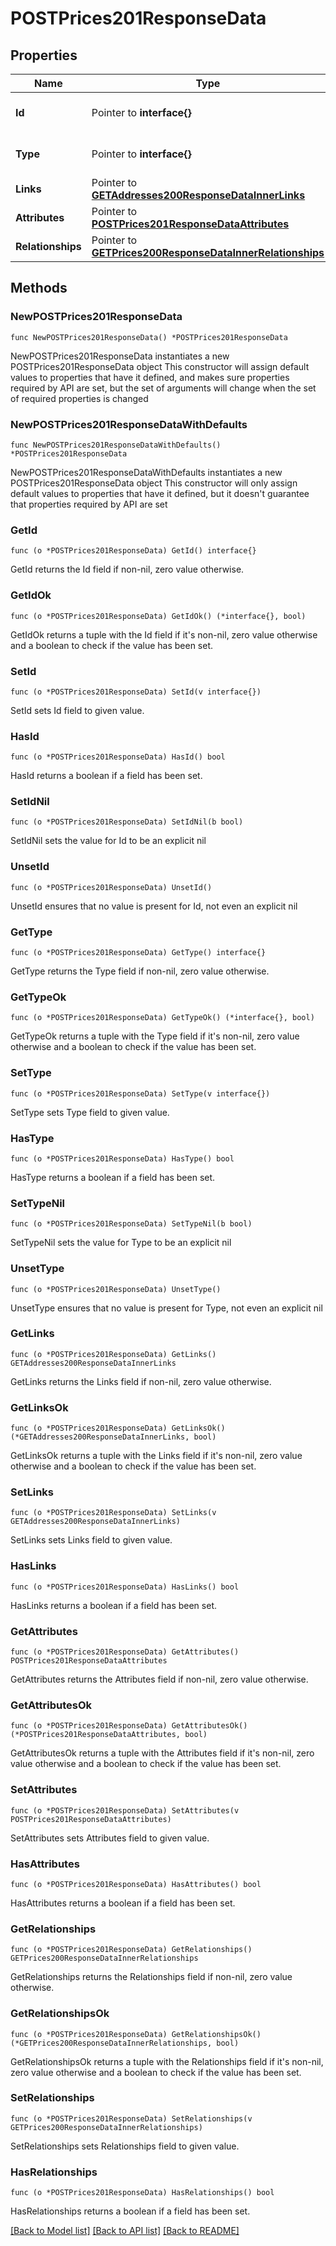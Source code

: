 # POSTPrices201ResponseData

## Properties

Name | Type | Description | Notes
------------ | ------------- | ------------- | -------------
**Id** | Pointer to **interface{}** | The resource&#39;s id | [optional] 
**Type** | Pointer to **interface{}** | The resource&#39;s type | [optional] 
**Links** | Pointer to [**GETAddresses200ResponseDataInnerLinks**](GETAddresses200ResponseDataInnerLinks.md) |  | [optional] 
**Attributes** | Pointer to [**POSTPrices201ResponseDataAttributes**](POSTPrices201ResponseDataAttributes.md) |  | [optional] 
**Relationships** | Pointer to [**GETPrices200ResponseDataInnerRelationships**](GETPrices200ResponseDataInnerRelationships.md) |  | [optional] 

## Methods

### NewPOSTPrices201ResponseData

`func NewPOSTPrices201ResponseData() *POSTPrices201ResponseData`

NewPOSTPrices201ResponseData instantiates a new POSTPrices201ResponseData object
This constructor will assign default values to properties that have it defined,
and makes sure properties required by API are set, but the set of arguments
will change when the set of required properties is changed

### NewPOSTPrices201ResponseDataWithDefaults

`func NewPOSTPrices201ResponseDataWithDefaults() *POSTPrices201ResponseData`

NewPOSTPrices201ResponseDataWithDefaults instantiates a new POSTPrices201ResponseData object
This constructor will only assign default values to properties that have it defined,
but it doesn't guarantee that properties required by API are set

### GetId

`func (o *POSTPrices201ResponseData) GetId() interface{}`

GetId returns the Id field if non-nil, zero value otherwise.

### GetIdOk

`func (o *POSTPrices201ResponseData) GetIdOk() (*interface{}, bool)`

GetIdOk returns a tuple with the Id field if it's non-nil, zero value otherwise
and a boolean to check if the value has been set.

### SetId

`func (o *POSTPrices201ResponseData) SetId(v interface{})`

SetId sets Id field to given value.

### HasId

`func (o *POSTPrices201ResponseData) HasId() bool`

HasId returns a boolean if a field has been set.

### SetIdNil

`func (o *POSTPrices201ResponseData) SetIdNil(b bool)`

 SetIdNil sets the value for Id to be an explicit nil

### UnsetId
`func (o *POSTPrices201ResponseData) UnsetId()`

UnsetId ensures that no value is present for Id, not even an explicit nil
### GetType

`func (o *POSTPrices201ResponseData) GetType() interface{}`

GetType returns the Type field if non-nil, zero value otherwise.

### GetTypeOk

`func (o *POSTPrices201ResponseData) GetTypeOk() (*interface{}, bool)`

GetTypeOk returns a tuple with the Type field if it's non-nil, zero value otherwise
and a boolean to check if the value has been set.

### SetType

`func (o *POSTPrices201ResponseData) SetType(v interface{})`

SetType sets Type field to given value.

### HasType

`func (o *POSTPrices201ResponseData) HasType() bool`

HasType returns a boolean if a field has been set.

### SetTypeNil

`func (o *POSTPrices201ResponseData) SetTypeNil(b bool)`

 SetTypeNil sets the value for Type to be an explicit nil

### UnsetType
`func (o *POSTPrices201ResponseData) UnsetType()`

UnsetType ensures that no value is present for Type, not even an explicit nil
### GetLinks

`func (o *POSTPrices201ResponseData) GetLinks() GETAddresses200ResponseDataInnerLinks`

GetLinks returns the Links field if non-nil, zero value otherwise.

### GetLinksOk

`func (o *POSTPrices201ResponseData) GetLinksOk() (*GETAddresses200ResponseDataInnerLinks, bool)`

GetLinksOk returns a tuple with the Links field if it's non-nil, zero value otherwise
and a boolean to check if the value has been set.

### SetLinks

`func (o *POSTPrices201ResponseData) SetLinks(v GETAddresses200ResponseDataInnerLinks)`

SetLinks sets Links field to given value.

### HasLinks

`func (o *POSTPrices201ResponseData) HasLinks() bool`

HasLinks returns a boolean if a field has been set.

### GetAttributes

`func (o *POSTPrices201ResponseData) GetAttributes() POSTPrices201ResponseDataAttributes`

GetAttributes returns the Attributes field if non-nil, zero value otherwise.

### GetAttributesOk

`func (o *POSTPrices201ResponseData) GetAttributesOk() (*POSTPrices201ResponseDataAttributes, bool)`

GetAttributesOk returns a tuple with the Attributes field if it's non-nil, zero value otherwise
and a boolean to check if the value has been set.

### SetAttributes

`func (o *POSTPrices201ResponseData) SetAttributes(v POSTPrices201ResponseDataAttributes)`

SetAttributes sets Attributes field to given value.

### HasAttributes

`func (o *POSTPrices201ResponseData) HasAttributes() bool`

HasAttributes returns a boolean if a field has been set.

### GetRelationships

`func (o *POSTPrices201ResponseData) GetRelationships() GETPrices200ResponseDataInnerRelationships`

GetRelationships returns the Relationships field if non-nil, zero value otherwise.

### GetRelationshipsOk

`func (o *POSTPrices201ResponseData) GetRelationshipsOk() (*GETPrices200ResponseDataInnerRelationships, bool)`

GetRelationshipsOk returns a tuple with the Relationships field if it's non-nil, zero value otherwise
and a boolean to check if the value has been set.

### SetRelationships

`func (o *POSTPrices201ResponseData) SetRelationships(v GETPrices200ResponseDataInnerRelationships)`

SetRelationships sets Relationships field to given value.

### HasRelationships

`func (o *POSTPrices201ResponseData) HasRelationships() bool`

HasRelationships returns a boolean if a field has been set.


[[Back to Model list]](../README.md#documentation-for-models) [[Back to API list]](../README.md#documentation-for-api-endpoints) [[Back to README]](../README.md)


